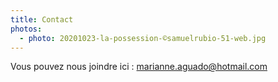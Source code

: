 ```yaml
---
title: Contact
photos:
  - photo: 20201023-la-possession-©samuelrubio-51-web.jpg
---
```

Vous pouvez nous joindre ici : marianne.aguado@hotmail.com